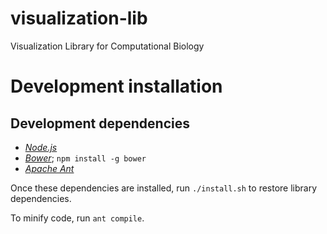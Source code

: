 # visualization-lib
Visualization Library for Computational Biology

# Development installation

## Development dependencies

* [*Node.js*](https://nodejs.org/en/)
* [*Bower*](http://bower.io/); `npm install -g bower`
* [*Apache Ant*](http://ant.apache.org/manual/install.html)

Once these dependencies are installed, run `./install.sh` to restore library dependencies.

To minify code, run `ant compile`.
